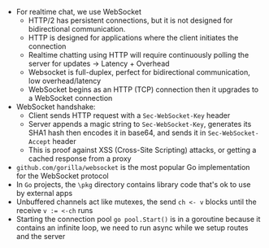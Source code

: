 - For realtime chat, we use WebSocket
    - HTTP/2 has persistent connections, but it is not designed for bidirectional communication.
    - HTTP is designed for applications where the client initiates the connection
    - Realtime chatting using HTTP will require continuously polling the server for updates -> Latency + Overhead
    - Websocket is full-duplex, perfect for bidirectional communication, low overhead/latency
    - WebSocket begins as an HTTP (TCP) connection then it upgrades to a WebSocket connection
- WebSocket handshake:
    - Client sends HTTP request with a `Sec-WebSocket-Key` header
    - Server appends a magic string to `Sec-WebSocket-Key`, generates its SHA1 hash then encodes it in base64, and sends it in `Sec-WebSocket-Accept` header
    - This is proof against XSS (Cross-Site Scripting) attacks, or getting a cached response from a proxy
- `github.com/gorilla/websocket` is the most popular Go implementation for the WebSocket protocol
- In `Go` projects, the `\pkg` directory contains library code that's ok to use by external apps
- Unbuffered channels act like mutexes, the send `ch <- v` blocks until the receive `v := <-ch` runs
- Starting the connection pool `go pool.Start()` is in a goroutine because it contains an infinite loop, we need to run async while we setup routes and the server
